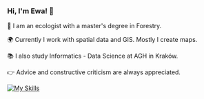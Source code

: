 ### Hi, I'm Ewa! 👋

:deciduous_tree: I am an ecologist with a master's degree in Forestry.  

:earth_africa: Currently I work with spatial data and GIS. Mostly I create maps.  

:books: I also study Informatics - Data Science at AGH in Kraków.


:point_right: Advice and constructive criticism are always appreciated.


[![My Skills](https://skillicons.dev/icons?i=py)](https://skillicons.dev)

<!--
**ewa-siedlarczyk/ewa-siedlarczyk** is a ✨ _special_ ✨ repository because its `README.md` (this file) appears on your GitHub profile.

Here are some ideas to get you started:

- 🔭 I’m currently working on ...
- 🌱 I’m currently learning ...
- 👯 I’m looking to collaborate on ...
- 🤔 I’m looking for help with ... (navigating through learning process).
- 💬 Ask me about: ... (trees).
- 📫 How to reach me: ... (#linkedin button)

- 😄 Pronouns: ...
- ⚡ Fun fact: ...


# badges:
![github](https://img.shields.io/badge/GitHub-000000?style=for-the-badge&logo=GitHub&logoColor=white)]

-->
